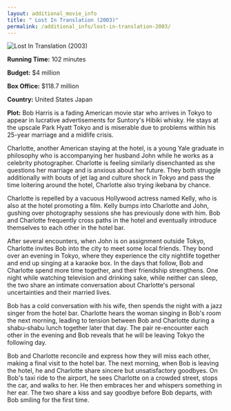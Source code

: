 ```yaml
---
layout: additional_movie_info
title: " Lost In Translation (2003)"
permalink: /additional_info/lost-in-translation-2003/
---
```


![ Lost In Translation (2003)](https://upload.wikimedia.org/wikipedia/en/4/4c/Lost_in_Translation_poster.jpg)

**Running Time:** 102 minutes

**Budget:** $4 million

**Box Office:** $118.7 million

**Country:** United States
Japan

**Plot:** Bob Harris is a fading American movie star who arrives in Tokyo to appear in lucrative advertisements for Suntory's Hibiki whisky. He stays at the upscale Park Hyatt Tokyo and is miserable due to problems within his 25-year marriage and a midlife crisis.

Charlotte, another American staying at the hotel, is a young Yale graduate in philosophy who is accompanying her husband John while he works as a celebrity photographer. Charlotte is feeling similarly disenchanted as she questions her marriage and is anxious about her future. They both struggle additionally with bouts of jet lag and culture shock in Tokyo and pass the time loitering around the hotel, Charlotte also trying ikebana by chance.

Charlotte is repelled by a vacuous Hollywood actress named Kelly, who is also at the hotel promoting a film. Kelly bumps into Charlotte and John, gushing over photography sessions she has previously done with him. Bob and Charlotte frequently cross paths in the hotel and eventually introduce themselves to each other in the hotel bar.

After several encounters, when John is on assignment outside Tokyo, Charlotte invites Bob into the city to meet some local friends. They bond over an evening in Tokyo, where they experience the city nightlife together and end up singing at a karaoke box. In the days that follow, Bob and Charlotte spend more time together, and their friendship strengthens. One night while watching television and drinking sake, while neither can sleep, the two share an intimate conversation about Charlotte's personal uncertainties and their married lives.

Bob has a cold conversation with his wife, then spends the night with a jazz singer from the hotel bar. Charlotte hears the woman singing in Bob's room the next morning, leading to tension between Bob and Charlotte during a shabu-shabu lunch together later that day. The pair re-encounter each other in the evening and Bob reveals that he will be leaving Tokyo the following day.

Bob and Charlotte reconcile and express how they will miss each other, making a final visit to the hotel bar. The next morning, when Bob is leaving the hotel, he and Charlotte share sincere but unsatisfactory goodbyes. On Bob's taxi ride to the airport, he sees Charlotte on a crowded street, stops the car, and walks to her. He then embraces her and whispers something in her ear. The two share a kiss and say goodbye before Bob departs, with Bob smiling for the first time.
